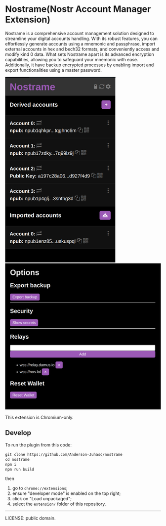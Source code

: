 # Nostrame(Nostr Account Manager Extension)

Nostrame is a comprehensive account management solution designed to streamline your digital accounts handling. With its robust features, you can effortlessly generate accounts using a mnemonic and passphrase, import external accounts in hex and bech32 formats, and conveniently access and modify kind 0 data. What sets Nostrame apart is its advanced encryption capabilities, allowing you to safeguard your mnemonic with ease. Additionally, it have backup encrypted processes by enabling import and export functionalities using a master password.

<img src="popup-screenshot.png" alt="Nostrame Popup" style="width:357px;height:600px;">

<img src="options-page-screenshot.png" alt="Nostrame Options Page" style="width:1286px;">

This extension is Chromium-only.

## Develop

To run the plugin from this code:

```
git clone https://github.com/Anderson-Juhasc/nostrame
cd nostrame
npm i
npm run build
```

then

1. go to `chrome://extensions`;
2. ensure "developer mode" is enabled on the top right;
3. click on "Load unpackaged";
4. select the `extension/` folder of this repository.

---

LICENSE: public domain.
